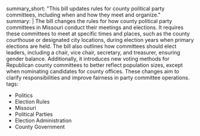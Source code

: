 summary_short: "This bill updates rules for county political party committees, including when and how they meet and organize."  
summary: |
  The bill changes the rules for how county political party committees in Missouri conduct their meetings and elections. It requires these committees to meet at specific times and places, such as the county courthouse or designated city locations, during election years when primary elections are held. The bill also outlines how committees should elect leaders, including a chair, vice chair, secretary, and treasurer, ensuring gender balance. Additionally, it introduces new voting methods for Republican county committees to better reflect population sizes, except when nominating candidates for county offices. These changes aim to clarify responsibilities and improve fairness in party committee operations.  
tags:
  - Politics
  - Election Rules
  - Missouri
  - Political Parties
  - Election Administration
  - County Government
